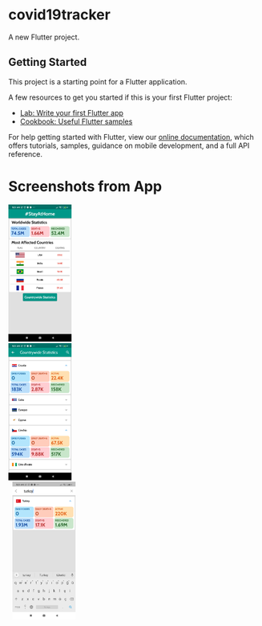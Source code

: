 # covid19tracker

A new Flutter project.

## Getting Started

This project is a starting point for a Flutter application.

A few resources to get you started if this is your first Flutter project:

- [Lab: Write your first Flutter app](https://flutter.dev/docs/get-started/codelab)
- [Cookbook: Useful Flutter samples](https://flutter.dev/docs/cookbook)

For help getting started with Flutter, view our
[online documentation](https://flutter.dev/docs), which offers tutorials,
samples, guidance on mobile development, and a full API reference.

# Screenshots from App
<div class="row">
  <div class="column">
    <img src="https://github.com/UgurIpekduzen/covid19tracker/blob/master/ss/ss1.jpg" width="25%">
  </div>  
  <div class="column">
    <img src="https://github.com/UgurIpekduzen/covid19tracker/blob/master/ss/ss2.jpg" width="25%">
  </div> 
  <div class="column">  
    <img src="https://github.com/UgurIpekduzen/covid19tracker/blob/master/ss/ss3.jpg" width="25%">
  </div> 
</div>
